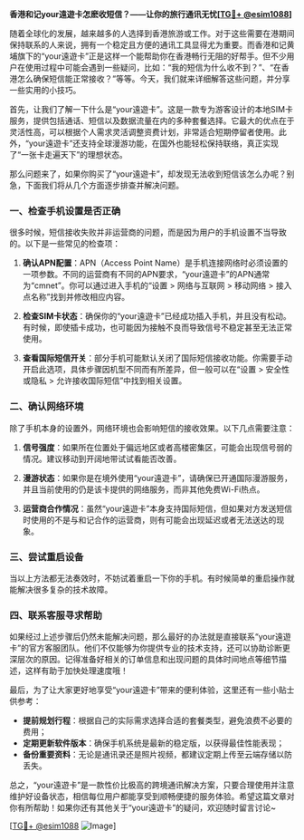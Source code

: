 **香港和记your遠遊卡怎麽收短信？——让你的旅行通讯无忧[[TG💪+ @esim1088](https://t.me/s/esim1088)]**

随着全球化的发展，越来越多的人选择到香港旅游或工作。对于这些需要在港期间保持联系的人来说，拥有一个稳定且方便的通讯工具显得尤为重要。而香港和记黄埔旗下的“your遠遊卡”正是这样一个能帮助你在香港畅行无阻的好帮手。但不少用户在使用过程中可能会遇到一些疑问，比如：“我的短信为什么收不到？”、“在香港怎么确保短信能正常接收？”等等。今天，我们就来详细解答这些问题，并分享一些实用的小技巧。

首先，让我们了解一下什么是“your遠遊卡”。这是一款专为游客设计的本地SIM卡服务，提供包括通话、短信以及数据流量在内的多种套餐选择。它最大的优点在于灵活性高，可以根据个人需求灵活调整资费计划，非常适合短期停留者使用。此外，“your遠遊卡”还支持全球漫游功能，在国外也能轻松保持联络，真正实现了“一张卡走遍天下”的理想状态。

那么问题来了，如果你购买了“your遠遊卡”，却发现无法收到短信该怎么办呢？别急，下面我们将从几个方面逐步排查并解决问题。

### **一、检查手机设置是否正确**
很多时候，短信接收失败并非运营商的问题，而是因为用户的手机设置不当导致的。以下是一些常见的检查项：

1. **确认APN配置**：APN（Access Point Name）是手机连接网络时必须设置的一项参数。不同的运营商有不同的APN要求，“your遠遊卡”的APN通常为“cmnet”。你可以通过进入手机的“设置 > 网络与互联网 > 移动网络 > 接入点名称”找到并修改相应内容。
   
2. **检查SIM卡状态**：确保你的“your遠遊卡”已经成功插入手机，并且没有松动。有时候，即使插卡成功，也可能因为接触不良而导致信号不稳定甚至无法正常使用。

3. **查看国际短信开关**：部分手机可能默认关闭了国际短信接收功能。你需要手动开启此选项，具体步骤因机型不同而有所差异，但一般可以在“设置 > 安全性或隐私 > 允许接收国际短信”中找到相关设置。

### **二、确认网络环境**
除了手机本身的设置外，网络环境也会影响短信的接收效果。以下几点需要注意：

1. **信号强度**：如果所在位置处于偏远地区或者高楼密集区，可能会出现信号弱的情况。建议移动到开阔地带试试看能否改善。

2. **漫游状态**：如果你是在境外使用“your遠遊卡”，请确保已开通国际漫游服务，并且当前使用的仍是该卡提供的网络服务，而非其他免费Wi-Fi热点。

3. **运营商合作情况**：虽然“your遠遊卡”本身支持国际短信，但如果对方发送短信时使用的不是与和记合作的运营商，则有可能会出现延迟或者无法送达的现象。

### **三、尝试重启设备**
当以上方法都无法奏效时，不妨试着重启一下你的手机。有时候简单的重启操作就能解决很多复杂的技术故障。

### **四、联系客服寻求帮助**
如果经过上述步骤后仍然未能解决问题，那么最好的办法就是直接联系“your遠遊卡”的官方客服团队。他们不仅能够为你提供专业的技术支持，还可以协助诊断更深层次的原因。记得准备好相关的订单信息和出现问题的具体时间地点等细节描述，这样有助于加快处理速度哦！

最后，为了让大家更好地享受“your遠遊卡”带来的便利体验，这里还有一些小贴士供参考：

- **提前规划行程**：根据自己的实际需求选择合适的套餐类型，避免浪费不必要的费用；
- **定期更新软件版本**：确保手机系统是最新的稳定版，以获得最佳性能表现；
- **备份重要资料**：无论是通讯录还是照片视频，都建议定期上传至云端存储以防丢失。

总之，“your遠遊卡”是一款性价比极高的跨境通讯解决方案，只要合理使用并注意维护好设备状态，相信每位用户都能享受到顺畅便捷的服务体验。希望这篇文章对你有所帮助！如果你还有其他关于“your遠遊卡”的疑问，欢迎随时留言讨论~

[[TG💪+ @esim1088](https://t.me/s/esim1088) ![Image](https://i.postimg.cc/4NQfJmqS/Snipaste-2025-05-13-00-14-12.png)]